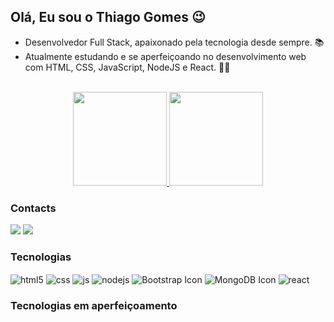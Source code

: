 ## Olá, Eu sou o Thiago Gomes 😉️

- Desenvolvedor Full Stack, apaixonado pela tecnologia desde sempre. 📚 <br>
- Atualmente estudando e se aperfeiçoando no desenvolvimento web com HTML, CSS, JavaScript, NodeJS e React. 👨‍💻

<br />
<div align="center">
  <a href="https://github.com/thgomesdev">
    <img height="150em" src="https://github-readme-stats.vercel.app/api?username=thgomes1&count_private=true&include_all_commits=true&show_icons=true&theme=github_dark&hide_border=false&show_owner=true"/>
    <img height="150em" src="https://github-readme-stats.vercel.app/api/top-langs/?username=thgomes1&theme=github_dark&hide_border=false&&layout=compact"/>
  </a>
</div>



### Contacts

<div style="display: inline_block">
  <a href="https://www.linkedin.com/in/thgomes1/" target="_blank"><img src="https://img.shields.io/badge/-LinkedIn-%230077B5?style=for-the-badge&logo=linkedin&logoColor=white" target="_blank"></a>
  <a href="mailto:thiagogomespereiradeabreu@gmail.com"><img src="https://img.shields.io/badge/-Gmail-%23333?style=for-the-badge&logo=gmail&logoColor=white" target="_blank"></a>
  </div>
  
### Tecnologias 

<div style="display: inline_block">
  <img align="center" alt="html5" src="https://img.shields.io/badge/HTML5-E34F26?style=for-the-badge&logo=html5&logoColor=white" />
  <img align="center" alt="css" src="https://img.shields.io/badge/CSS3-1572B6?style=for-the-badge&logo=css3&logoColor=white" />
  <img align="center" alt="js" src="https://img.shields.io/badge/JavaScript-F7DF1E?style=for-the-badge&logo=javascript&logoColor=black" />
  <img align="center" alt="nodejs" src="https://img.shields.io/badge/Node.js-43853D?style=for-the-badge&logo=node.js&logoColor=white" />
  <img align='center' alt="Bootstrap Icon" src= "https://img.shields.io/badge/Bootstrap-563D7C?style=for-the-badge&logo=bootstrap&logoColor=white">
  <img align='center' alt="MongoDB Icon" src= "https://img.shields.io/badge/MongoDB-4EA94B?style=for-the-badge&logo=mongodb&logoColor=white">
  <img align="center" alt="react" src="https://img.shields.io/badge/React-20232A?style=for-the-badge&logo=react&logoColor=61DAFB" />
</div>

### Tecnologias em aperfeiçoamento

<div style="display: inline_block">
  
</div><br>


